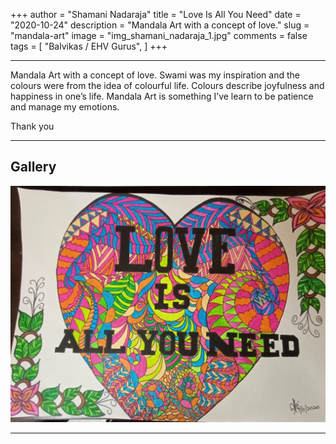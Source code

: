 +++
author = "Shamani Nadaraja"
title = "Love Is All You Need"
date = "2020-10-24"
description = "Mandala Art with a concept of love."
slug = "mandala-art"
image = "img_shamani_nadaraja_1.jpg"
comments = false
tags = [
    "Balvikas / EHV Gurus",
]
+++

---

Mandala Art with a concept of love. Swami was my inspiration and the
colours were from the idea of colourful life. Colours describe joyfulness and happiness in one’s life. Mandala Art is something I’ve learn to be patience and manage my emotions.

Thank you

---

## Gallery

![](img_shamani_nadaraja_1.jpg)

---